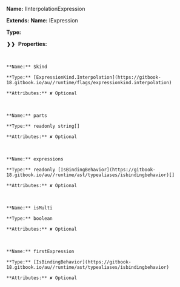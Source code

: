 **Name:** IInterpolationExpression

**Extends:** **Name:** IExpression

**Type:**

❱❱&nbsp;&nbsp;**Properties:**

&nbsp;&nbsp;&nbsp;&nbsp;&nbsp;
```
**Name:** $kind

**Type:** [ExpressionKind.Interpolation](https://gitbook-18.gitbook.io/au//runtime/flags/expressionkind.interpolation)

**Attributes:** ✘ Optional

```

&nbsp;&nbsp;&nbsp;&nbsp;&nbsp;
```
**Name:** parts

**Type:** readonly string[]

**Attributes:** ✘ Optional

```

&nbsp;&nbsp;&nbsp;&nbsp;&nbsp;
```
**Name:** expressions

**Type:** readonly [IsBindingBehavior](https://gitbook-18.gitbook.io/au//runtime/ast/typealiases/isbindingbehavior)[]

**Attributes:** ✘ Optional

```

&nbsp;&nbsp;&nbsp;&nbsp;&nbsp;
```
**Name:** isMulti

**Type:** boolean

**Attributes:** ✘ Optional

```

&nbsp;&nbsp;&nbsp;&nbsp;&nbsp;
```
**Name:** firstExpression

**Type:** [IsBindingBehavior](https://gitbook-18.gitbook.io/au//runtime/ast/typealiases/isbindingbehavior)

**Attributes:** ✘ Optional

```

